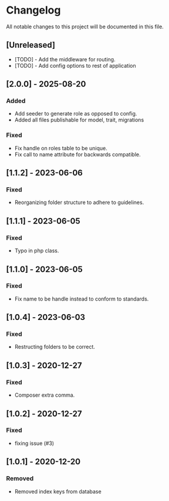 # Changelog

All notable changes to this project will be documented in this file.

## [Unreleased]
- [TODO] - Add the middleware for routing.
- [TODO] - Add config options to rest of application

## [2.0.0] - 2025-08-20

### Added
- Add seeder to generate role as opposed to config.
- Added all files publishable for model, trait, migrations

### Fixed
- Fix handle on roles table to be unique.
- Fix call to name attribute for backwards compatible.

## [1.1.2] - 2023-06-06

### Fixed
- Reorganizing folder structure to adhere to guidelines.

## [1.1.1] - 2023-06-05

### Fixed
- Typo in php class.

## [1.1.0] - 2023-06-05

### Fixed
- Fix name to be handle instead to conform to standards.

## [1.0.4] - 2023-06-03

### Fixed
- Restructing folders to be correct.

## [1.0.3] - 2020-12-27

### Fixed
- Composer extra comma.

## [1.0.2] - 2020-12-27

### Fixed
- fixing issue (#3)

## [1.0.1] - 2020-12-20

### Removed
- Removed index keys from database
